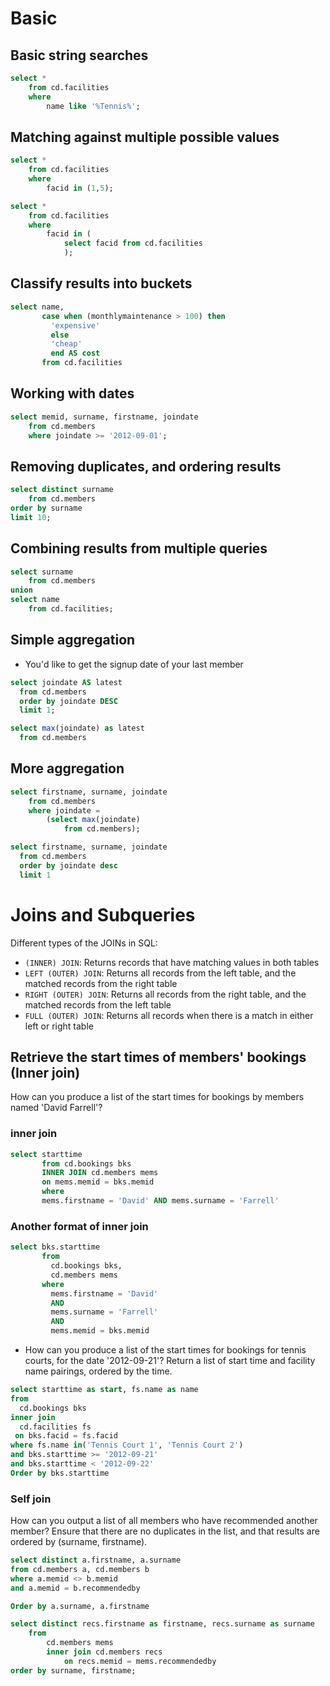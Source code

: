 # Basic

## Basic string searches

```sql
select *
	from cd.facilities
	where
		name like '%Tennis%';
```

## Matching against multiple possible values

```sql
select *
	from cd.facilities
	where
		facid in (1,5);
```

```sql
select *
	from cd.facilities
	where
		facid in (
			select facid from cd.facilities
			);
```

## Classify results into buckets

```sql
select name,
       case when (monthlymaintenance > 100) then
	     'expensive'
		 else
		 'cheap'
		 end AS cost
       from cd.facilities
```

## Working with dates

```sql
select memid, surname, firstname, joindate
	from cd.members
	where joindate >= '2012-09-01';
```

## Removing duplicates, and ordering results

```sql
select distinct surname
	from cd.members
order by surname
limit 10;
```

## Combining results from multiple queries

```sql
select surname
	from cd.members
union
select name
	from cd.facilities;
```

## Simple aggregation

- You'd like to get the signup date of your last member

```sql
select joindate AS latest
  from cd.members
  order by joindate DESC
  limit 1;
```

```sql
select max(joindate) as latest
  from cd.members
```

## More aggregation

```sql
select firstname, surname, joindate
	from cd.members
	where joindate =
		(select max(joindate)
			from cd.members);
```

```sql
select firstname, surname, joindate
  from cd.members
  order by joindate desc
  limit 1

```

# Joins and Subqueries

Different types of the JOINs in SQL:

- `(INNER) JOIN`: Returns records that have matching values in both tables
- `LEFT (OUTER) JOIN`: Returns all records from the left table, and the matched records from the right table
- `RIGHT (OUTER) JOIN`: Returns all records from the right table, and the matched records from the left table
- `FULL (OUTER) JOIN`: Returns all records when there is a match in either left or right table

## Retrieve the start times of members' bookings (Inner join)

How can you produce a list of the start times for bookings by members named 'David Farrell'?

### inner join

```sql
select starttime
       from cd.bookings bks
       INNER JOIN cd.members mems
	   on mems.memid = bks.memid
       where
	   mems.firstname = 'David' AND mems.surname = 'Farrell'
```

### Another format of inner join

```sql
select bks.starttime
       from
	     cd.bookings bks,
         cd.members mems
       where
	     mems.firstname = 'David'
		 AND
		 mems.surname = 'Farrell'
		 AND
		 mems.memid = bks.memid
```

- How can you produce a list of the start times for bookings for tennis courts, for the date '2012-09-21'? Return a list of start time and facility name pairings, ordered by the time.

```sql
select starttime as start, fs.name as name
from
  cd.bookings bks
inner join
  cd.facilities fs
 on bks.facid = fs.facid
where fs.name in('Tennis Court 1', 'Tennis Court 2')
and bks.starttime >= '2012-09-21'
and bks.starttime < '2012-09-22'
Order by bks.starttime
```


### Self join
How can you output a list of all members who have recommended another member? Ensure that there are no duplicates in the list, and that results are ordered by (surname, firstname).

```sql
select distinct a.firstname, a.surname
from cd.members a, cd.members b
where a.memid <> b.memid
and a.memid = b.recommendedby

Order by a.surname, a.firstname

```

```sql
select distinct recs.firstname as firstname, recs.surname as surname
	from
		cd.members mems
		inner join cd.members recs
			on recs.memid = mems.recommendedby
order by surname, firstname;  
```